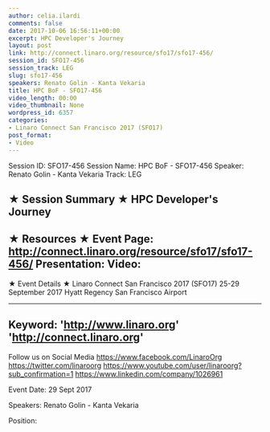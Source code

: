 ```yaml
---
author: celia.ilardi
comments: false
date: 2017-10-06 16:56:11+00:00
excerpt: HPC Developer's Journey
layout: post
link: http://connect.linaro.org/resource/sfo17/sfo17-456/
session_id: SFO17-456
session_track: LEG
slug: sfo17-456
speakers: Renato Golin - Kanta Vekaria
title: HPC BoF - SFO17-456
video_length: 00:00
video_thumbnail: None
wordpress_id: 6357
categories:
- Linaro Connect San Francisco 2017 (SFO17)
post_format:
- Video
---
```


Session ID: SFO17-456
Session Name: HPC BoF - SFO17-456
Speaker: Renato Golin - Kanta Vekaria
Track: LEG


★ Session Summary ★
HPC Developer's Journey
---------------------------------------------------
★ Resources ★
Event Page: http://connect.linaro.org/resource/sfo17/sfo17-456/
Presentation: 
Video: 
 ---------------------------------------------------

★ Event Details ★
Linaro Connect San Francisco 2017 (SFO17)
25-29 September 2017
Hyatt Regency San Francisco Airport

---------------------------------------------------
Keyword: 
'http://www.linaro.org'
'http://connect.linaro.org'
---------------------------------------------------
Follow us on Social Media
https://www.facebook.com/LinaroOrg
https://twitter.com/linaroorg
https://www.youtube.com/user/linaroorg?sub_confirmation=1
https://www.linkedin.com/company/1026961

Event Date: 29 Sept 2017

Speakers: Renato Golin - Kanta Vekaria

Position: 
